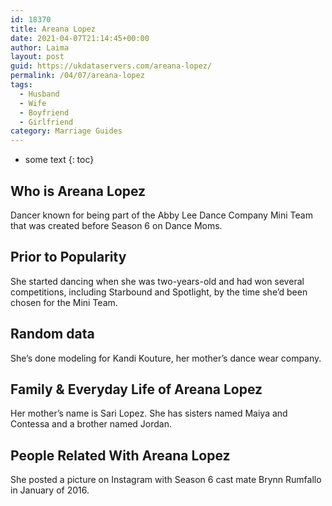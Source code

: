```yaml
---
id: 18370
title: Areana Lopez
date: 2021-04-07T21:14:45+00:00
author: Laima
layout: post
guid: https://ukdataservers.com/areana-lopez/
permalink: /04/07/areana-lopez
tags:
  - Husband
  - Wife
  - Boyfriend
  - Girlfriend
category: Marriage Guides
---
```


* some text
{: toc}


## Who is Areana Lopez
                  
                  
                  
Dancer known for being part of the Abby Lee Dance Company Mini Team that was created before Season 6 on Dance Moms. 
                  
              
            
              
            
                
                
                
## Prior to Popularity
                  
                  
                  
She started dancing when she was two-years-old and had won several competitions, including Starbound and Spotlight, by the time she&#8217;d been chosen for the Mini Team.
                  
              
            
              
            
                
                
                
## Random data
                  
                  
                  
She&#8217;s done modeling for Kandi Kouture, her mother&#8217;s dance wear company.
                  
              
            
              
            
                
                
                
## Family & Everyday Life of Areana Lopez
                  
                  
                  
Her mother&#8217;s name is Sari Lopez. She has sisters named Maiya and Contessa and a brother named Jordan. 
                  
              
            
              
            
                
                
                
## People Related With Areana Lopez
                  
                  
                  
She posted a picture on Instagram with Season 6 cast mate Brynn Rumfallo in January of 2016.
                  
              
            
              
            
                
              
            
              
              
            
            
              
            
          
          
          